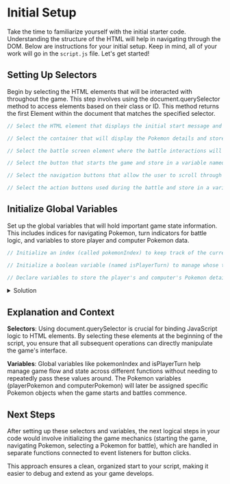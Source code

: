 # Initial Setup

Take the time to familiarize yourself with the initial starter code. Understanding the structure of the HTML will help in navigating through the DOM. Below are instructions for your initial setup. Keep in mind, all of your work will go in the `script.js` file. Let's get started!

## Setting Up Selectors

Begin by selecting the HTML elements that will be interacted with throughout the game. This step involves using the document.querySelector method to access elements based on their class or ID. This method returns the first Element within the document that matches the specified selector.

```javascript
// Select the HTML element that displays the initial start message and store in a variable named startMsgElement (hint: id of start-message)

// Select the container that will display the Pokemon details and store in a variable named containerElement (hint: class of pokemon-container)

// Select the battle screen element where the battle interactions will take place and store in a variable named battleScreen (id of battle-screen)

// Select the button that starts the game and store in a variable named startBtnElement (hint: class of start)

// Select the navigation buttons that allow the user to scroll through Pokemon and store in a variable named leftBtnElement and rightBtnElement (hint: class of left and right, respectively).

// Select the action buttons used during the battle and store in a variable named aBtnElement and bBtnElement (hint: class of a and b, respectivley)
```

## Initialize Global Variables

Set up the global variables that will hold important game state information. This includes indices for navigating Pokemon, turn indicators for battle logic, and variables to store player and computer Pokemon data.

```javascript
// Initialize an index (called pokemonIndex) to keep track of the currently selected Pokemon and assign it to the number 0

// Initialize a boolean variable (named isPlayerTurn) to manage whose turn it is in the battle; set to true

// Declare variables to store the player's and computer's Pokemon details (named playerPokemon and computerPokemon). These will be used during battles - no need to initialize it with any value (remain undefined for now)
```

<details>
<summary>
Solution
</summary>

```javascript
const startMsgElement = document.querySelector("#start-message");
const containerElement = document.querySelector(".pokemon-container");
const battleScreen = document.querySelector(".battle-screen");
const startBtnElement = document.querySelector(".start");
const leftBtnElement = document.querySelector(".left");
const rightBtnElement = document.querySelector(".right");
const aBtnElement = document.querySelector(".a");
const bBtnElement = document.querySelector(".b");

let pokemonIndex = 0;
let isPlayerTurn = true;

let playerPokemon, computerPokemon;
```

</details>

## Explanation and Context

**Selectors**: Using document.querySelector is crucial for binding JavaScript logic to HTML elements. By selecting these elements at the beginning of the script, you ensure that all subsequent operations can directly manipulate the game's interface.

**Variables**: Global variables like pokemonIndex and isPlayerTurn help manage game flow and state across different functions without needing to repeatedly pass these values around. The Pokemon variables (playerPokemon and computerPokemon) will later be assigned specific Pokemon objects when the game starts and battles commence.

## Next Steps

After setting up these selectors and variables, the next logical steps in your code would involve initializing the game mechanics (starting the game, navigating Pokemon, selecting a Pokemon for battle), which are handled in separate functions connected to event listeners for button clicks.

This approach ensures a clean, organized start to your script, making it easier to debug and extend as your game develops.
